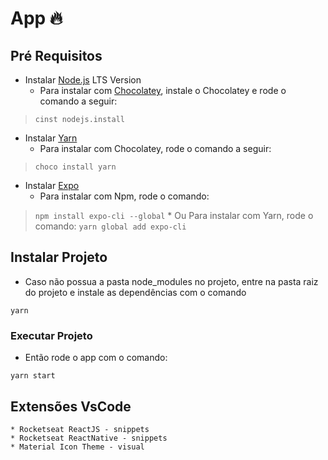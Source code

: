 # App :fire:
## Pré Requisitos ##

* Instalar [Node.js](https://nodejs.org/en/) LTS Version
	* Para instalar com [Chocolatey](https://chocolatey.org/), instale o Chocolatey e rode o comando a seguir: 
>`cinst nodejs.install`

* Instalar [Yarn](https://yarnpkg.com/)
	* Para instalar com Chocolatey, rode o comando a seguir: 
>`choco install yarn`

* Instalar [Expo](https://expo.io/learn)
    * Para instalar com Npm, rode o comando:
>`npm install expo-cli --global`
    * Ou Para instalar com Yarn, rode o comando:
>`yarn global add expo-cli`

## Instalar Projeto
* Caso não possua a pasta node_modules no projeto, entre na pasta raiz do projeto e instale as dependências com o comando 
```
yarn
```

### Executar Projeto ###
* Então rode o app com o comando: 
```
yarn start
```

## Extensões VsCode
	* Rocketseat ReactJS - snippets
	* Rocketseat ReactNative - snippets
	* Material Icon Theme - visual
